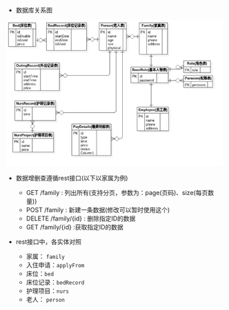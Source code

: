 -   数据库关系图

![数据库](https://github.com/dragonhht/GitImgs/blob/master/nures/nures.png?raw=true)

-   数据增删查遵循rest接口(以下以家属为例)

    -   GET     /family     : 列出所有(支持分页，参数为：page(页码)、size(每页数量))
    -   POST    /family    : 新建一条数据(修改可以暂时使用这个)
    -   DELETE  /family/{id}    : 删除指定ID的数据
    -   GET     /family/{id}    :获取指定ID的数据

-   rest接口中，各实体对照

    -   家属： `family`
    -   入住申请：`applyFrom`
    -   床位：`bed`
    -   床位记录：`bedRecord`
    -   护理项目：`nurs`
    -   老人： `person`

